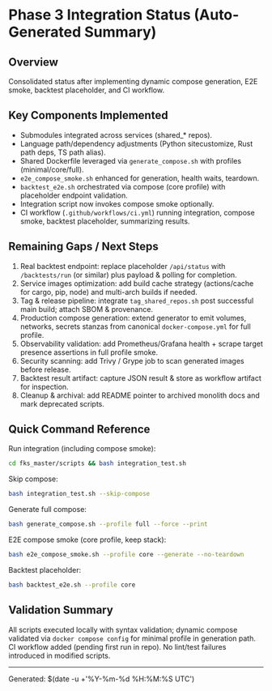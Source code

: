 # Phase 3 Integration Status (Auto-Generated Summary)

## Overview

Consolidated status after implementing dynamic compose generation, E2E smoke, backtest placeholder, and CI workflow.

## Key Components Implemented

- Submodules integrated across services (shared_* repos).
- Language path/dependency adjustments (Python sitecustomize, Rust path deps, TS path alias).
- Shared Dockerfile leveraged via `generate_compose.sh` with profiles (minimal/core/full).
- `e2e_compose_smoke.sh` enhanced for generation, health waits, teardown.
- `backtest_e2e.sh` orchestrated via compose (core profile) with placeholder endpoint validation.
- Integration script now invokes compose smoke optionally.
- CI workflow (`.github/workflows/ci.yml`) running integration, compose smoke, backtest placeholder, summarizing results.

## Remaining Gaps / Next Steps

1. Real backtest endpoint: replace placeholder `/api/status` with `/backtests/run` (or similar) plus payload & polling for completion.
2. Service images optimization: add build cache strategy (actions/cache for cargo, pip, node) and multi-arch builds if needed.
3. Tag & release pipeline: integrate `tag_shared_repos.sh` post successful main build; attach SBOM & provenance.
4. Production compose generation: extend generator to emit volumes, networks, secrets stanzas from canonical `docker-compose.yml` for full profile.
5. Observability validation: add Prometheus/Grafana health + scrape target presence assertions in full profile smoke.
6. Security scanning: add Trivy / Grype job to scan generated images before release.
7. Backtest result artifact: capture JSON result & store as workflow artifact for inspection.
8. Cleanup & archival: add README pointer to archived monolith docs and mark deprecated scripts.

## Quick Command Reference

Run integration (including compose smoke):

```bash
cd fks_master/scripts && bash integration_test.sh
```

Skip compose:

```bash
bash integration_test.sh --skip-compose
```

Generate full compose:

```bash
bash generate_compose.sh --profile full --force --print
```

E2E compose smoke (core profile, keep stack):

```bash
bash e2e_compose_smoke.sh --profile core --generate --no-teardown
```

Backtest placeholder:

```bash
bash backtest_e2e.sh --profile core
```

## Validation Summary

All scripts executed locally with syntax validation; dynamic compose validated via `docker compose config` for minimal profile in generation path. CI workflow added (pending first run in repo). No lint/test failures introduced in modified scripts.

---

Generated: $(date -u +'%Y-%m-%d %H:%M:%S UTC')
